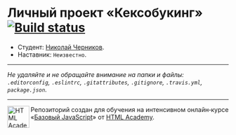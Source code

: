 # Личный проект «Кексобукинг» [![Build status][travis-image]][travis-url]

* Студент: [Николай Черников](https://up.htmlacademy.ru/javascript/9/user/154179).
* Наставник: `Неизвестно`.

---

_Не удаляйте и не обращайте внимание на папки и файлы:_<br>
_`.editorconfig`, `.eslintrc`, `.gitattributes`, `.gitignore`, `.travis.yml`, `package.json`._

---

<a href="https://htmlacademy.ru/intensive/javascript"><img align="left" width="50" height="50" title="HTML Academy" src="https://up.htmlacademy.ru/static/img/intensive/javascript/logo-for-github.svg"></a>

Репозиторий создан для обучения на интенсивном онлайн‑курсе «[Базовый JavaScript](https://htmlacademy.ru/intensive/javascript)» от [HTML Academy](https://htmlacademy.ru).

[travis-image]: https://travis-ci.org/htmlacademy-javascript/154179-keksobooking.svg?branch=master
[travis-url]: https://travis-ci.org/htmlacademy-javascript/154179-keksobooking
